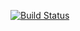 [![Build Status](https://travis-ci.org/ravalibasna/SDAssignment3.svg?branch=master)](https://travis-ci.org/ravalibasna/SDAssignment3)
